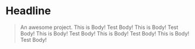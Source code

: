 # Headline

> An awesome project.
This is Body!
Test Body!
This is Body!
Test Body! This is Body!
Test Body!
This is Body!
Test Body!
This is Body!
Test Body!